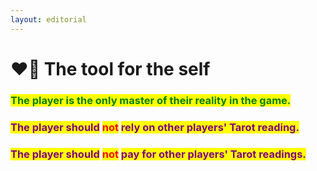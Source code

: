 ```yaml
---
layout: editorial
---
```


# ❤️‍🔥 The tool for the self



### <mark style="color:green;">The player is the only master of their reality in the game.</mark>

<mark style="color:green;"></mark>

### <mark style="color:purple;">The player should</mark> <mark style="color:red;">not</mark> <mark style="color:purple;">rely on other players' Tarot reading.</mark>

### <mark style="color:purple;">The player should</mark> <mark style="color:red;">not</mark> <mark style="color:purple;">pay for other players' Tarot readings.</mark>

<mark style="color:purple;"></mark>

<mark style="color:purple;"></mark>

